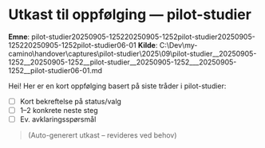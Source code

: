 # Utkast til oppfølging — pilot-studier

**Emne**: pilot-studier20250905-125220250905-1252pilot-studier20250905-125220250905-1252pilot-studier06-01
**Kilde**: C:\Dev\my-camino\handover\captures\pilot-studier\2025\09\pilot-studier__20250905-1252__20250905-1252__pilot-studier__20250905-1252___20250905-1252__pilot-studier06-01.md

Hei! Her er en kort oppfølging basert på siste tråder i pilot-studier:

- [ ] Kort bekreftelse på status/valg
- [ ] 1–2 konkrete neste steg
- [ ] Ev. avklaringsspørsmål

> (Auto-generert utkast – revideres ved behov)
